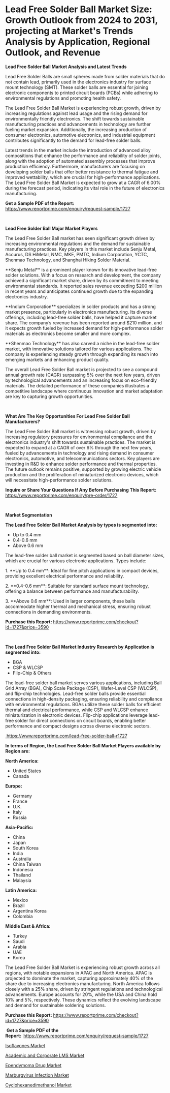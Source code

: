 <p><h1>Lead Free Solder Ball Market Size: Growth Outlook from 2024 to 2031, projecting at Market's Trends Analysis by Application, Regional Outlook, and Revenue</h1></p><p><strong>Lead Free Solder Ball Market Analysis and Latest Trends</strong></p>
<p><p>Lead Free Solder Balls are small spheres made from solder materials that do not contain lead, primarily used in the electronics industry for surface mount technology (SMT). These solder balls are essential for joining electronic components to printed circuit boards (PCBs) while adhering to environmental regulations and promoting health safety.</p><p>The Lead Free Solder Ball Market is experiencing robust growth, driven by increasing regulations against lead usage and the rising demand for environmentally friendly electronics. The shift towards sustainable manufacturing practices and advancements in technology are further fueling market expansion. Additionally, the increasing production of consumer electronics, automotive electronics, and industrial equipment contributes significantly to the demand for lead-free solder balls.</p><p>Latest trends in the market include the introduction of advanced alloy compositions that enhance the performance and reliability of solder joints, along with the adoption of automated assembly processes that improve production efficiency. Furthermore, manufacturers are focusing on developing solder balls that offer better resistance to thermal fatigue and improved wettability, which are crucial for high-performance applications. The Lead Free Solder Ball Market is expected to grow at a CAGR of 6.00% during the forecast period, indicating its vital role in the future of electronics manufacturing.</p></p>
<p><strong>Get a Sample PDF of the Report:&nbsp;</strong> <a href="https://www.reportprime.com/enquiry/request-sample/1727">https://www.reportprime.com/enquiry/request-sample/1727</a></p>
<p>&nbsp;</p>
<p><strong>Lead Free Solder Ball Major Market Players</strong></p>
<p><p>The Lead Free Solder Ball market has seen significant growth driven by increasing environmental regulations and the demand for sustainable manufacturing practices. Key players in this market include Senju Metal, Accurus, DS HiMetal, NMC, MKE, PMTC, Indium Corporation, YCTC, Shenmao Technology, and Shanghai Hiking Solder Material.</p><p>**Senju Metal** is a prominent player known for its innovative lead-free solder solutions. With a focus on research and development, the company achieved a significant market share, driven by its commitment to meeting environmental standards. It reported sales revenue exceeding $200 million in recent years and anticipates continued growth due to the expanding electronics industry.</p><p>**Indium Corporation** specializes in solder products and has a strong market presence, particularly in electronics manufacturing. Its diverse offerings, including lead-free solder balls, have helped it capture market share. The company’s revenue has been reported around $210 million, and it expects growth fueled by increased demand for high-performance solder materials as electronics become smaller and more complex.</p><p>**Shenmao Technology** has also carved a niche in the lead-free solder market, with innovative solutions tailored for various applications. The company is experiencing steady growth through expanding its reach into emerging markets and enhancing product quality.</p><p>The overall Lead Free Solder Ball market is projected to see a compound annual growth rate (CAGR) surpassing 5% over the next few years, driven by technological advancements and an increasing focus on eco-friendly materials. The detailed performance of these companies illustrates a competitive landscape where continuous innovation and market adaptation are key to capturing growth opportunities.</p></p>
<p>&nbsp;</p>
<p><strong>What Are The Key Opportunities For Lead Free Solder Ball Manufacturers?</strong></p>
<p><p>The Lead Free Solder Ball market is witnessing robust growth, driven by increasing regulatory pressures for environmental compliance and the electronics industry's shift towards sustainable practices. The market is expected to expand at a CAGR of over 6% through the next few years, fueled by advancements in technology and rising demand in consumer electronics, automotive, and telecommunications sectors. Key players are investing in R&D to enhance solder performance and thermal properties. The future outlook remains positive, supported by growing electric vehicle production and the proliferation of miniaturized electronic devices, which will necessitate high-performance solder solutions.</p></p>
<p><strong>Inquire or Share Your Questions If Any Before Purchasing This Report:</strong> <a href="https://www.reportprime.com/enquiry/pre-order/1727">https://www.reportprime.com/enquiry/pre-order/1727</a></p>
<p>&nbsp;</p>
<p><strong>Market Segmentation</strong></p>
<p><strong>The Lead Free Solder Ball Market Analysis by types is segmented into:</strong></p>
<p><ul><li>Up to 0.4 mm</li><li>0.4-0.6 mm</li><li>Above 0.6 mm</li></ul></p>
<p><p>The lead-free solder ball market is segmented based on ball diameter sizes, which are crucial for various electronic applications. Types include: </p><p>1. **Up to 0.4 mm**: Ideal for fine pitch applications in compact devices, providing excellent electrical performance and reliability.</p><p>2. **0.4-0.6 mm**: Suitable for standard surface mount technology, offering a balance between performance and manufacturability.</p><p>3. **Above 0.6 mm**: Used in larger components, these balls accommodate higher thermal and mechanical stress, ensuring robust connections in demanding environments.</p></p>
<p><strong>Purchase this Report:&nbsp;</strong><a href="https://www.reportprime.com/checkout?id=1727&price=3590">https://www.reportprime.com/checkout?id=1727&price=3590</a></p>
<p>&nbsp;</p>
<p><strong>The Lead Free Solder Ball Market Industry Research by Application is segmented into:</strong></p>
<p><ul><li>BGA</li><li>CSP & WLCSP</li><li>Flip-Chip & Others</li></ul></p>
<p><p>The lead-free solder ball market serves various applications, including Ball Grid Array (BGA), Chip Scale Package (CSP), Wafer-Level CSP (WLCSP), and flip-chip technologies. Lead-free solder balls provide essential connections in high-density packaging, ensuring reliability and compliance with environmental regulations. BGAs utilize these solder balls for efficient thermal and electrical performance, while CSP and WLCSP enhance miniaturization in electronic devices. Flip-chip applications leverage lead-free solder for direct connections on circuit boards, enabling better performance and compact designs across diverse electronic sectors.</p></p>
<p><a href="https://www.reportprime.com/lead-free-solder-ball-r1727">&nbsp;https://www.reportprime.com/lead-free-solder-ball-r1727</a></p>
<p><strong>In terms of Region, the Lead Free Solder Ball Market Players available by Region are:</strong></p>
<p>
    <p> <strong> North America: </strong>
        <ul>
            <li>United States</li>
            <li>Canada</li>
        </ul>
        </p> 
    <p> <strong> Europe: </strong>
        <ul>
            <li>Germany</li>
            <li>France</li>
            <li>U.K.</li>
            <li>Italy</li>
            <li>Russia</li>
        </ul>
        </p> 
    <p> <strong> Asia-Pacific: </strong>
        <ul>
            <li>China</li>
            <li>Japan</li>
            <li>South Korea</li>
            <li>India</li>
            <li>Australia</li>
            <li>China Taiwan</li>
            <li>Indonesia</li>
            <li>Thailand</li>
            <li>Malaysia</li>
        </ul>
        </p> 
    <p> <strong> Latin America: </strong>
        <ul>
            <li>Mexico</li>
            <li>Brazil</li>
            <li>Argentina Korea</li>
            <li>Colombia</li>
        </ul>
        </p> 
    <p> <strong> Middle East & Africa: </strong>
        <ul>
            <li>Turkey</li>
            <li>Saudi</li>
            <li>Arabia</li>
            <li>UAE</li>
            <li>Korea</li>
        </ul>
    </p>
    </p>
<p><p>The Lead Free Solder Ball Market is experiencing robust growth across all regions, with notable expansions in APAC and North America. APAC is projected to dominate the market, capturing approximately 40% of the share due to increasing electronics manufacturing. North America follows closely with a 25% share, driven by stringent regulations and technological advancements. Europe accounts for 20%, while the USA and China hold 10% and 5%, respectively. These dynamics reflect the evolving landscape and demand for sustainable soldering solutions.</p></p>
<p><strong>Purchase this Report: </strong><a href="https://www.reportprime.com/checkout?id=1727&price=3590">https://www.reportprime.com/checkout?id=1727&price=3590</a></p>
<p>&nbsp;<strong>Get a Sample PDF of the Report:&nbsp;&nbsp;</strong><a href="https://www.reportprime.com/enquiry/request-sample/1727">https://www.reportprime.com/enquiry/request-sample/1727</a></p>
<p><strong></strong></p>
<p><p><a href="https://www.linkedin.com/pulse/future-ready-strategic-insights-global-isoflavones-market-91dyc?trackingId=vclIxKACT5mFPzGMv12lAw%3D%3D">Isoflavones Market</a></p><p><a href="https://medium.com/@glovaamccray/academic-and-corporate-lms-market-investigation-industry-evolution-and-forecast-till-2031-c4f371e91696">Academic and Corporate LMS Market</a></p><p><a href="https://issuu.com/reportprime-2/docs/ependymoma-drug-market-size-2030.pp_0fe219fd20244c">Ependymoma Drug Market</a></p><p><a href="https://issuu.com/reportprime-2/docs/marburgvirus-infection-market-size-_3daa8014333c2c">Marburgvirus Infection Market</a></p><p><a href="https://www.linkedin.com/pulse/what-influencing-future-cyclohexanedimethanol-market-insights-pi2zc?trackingId=bFOwR0EDTG%2BbSQv8NLulTA%3D%3D">Cyclohexanedimethanol Market</a></p></p>